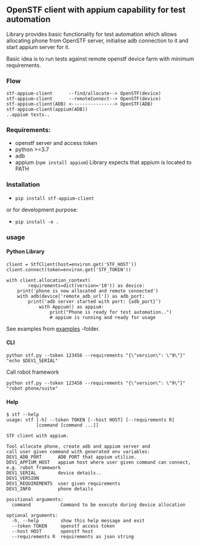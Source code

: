 ## OpenSTF client with appium capability for test automation

Library provides basic functionality for test automation which allows allocating
phone from OpenSTF server, initialise adb connection to it and 
start appium server for it.

Basic idea is to run tests against remote openstf device farm with minimum
requirements.


### Flow
```
stf-appium-client      --find/allocate--> OpenSTF(device)
stf-appium-client      --remoteConnect--> OpenSTF(device)
stf-appium-client(ADB) <----------------> OpenSTF(ADB)
stf-appium-client(appium(ADB))
..appium tests..
```


### Requirements:
* openstf server and access token 
* python >=3.7
* adb
* appium (`npm install appium`)
  Library expects that appium is located to PATH
  

### Installation

* `pip install stf-appium-client`
  
or for development purpose:

* `pip install -e .`

### usage

#### Python Library

```
client = StfClient(host=environ.get('STF_HOST'))
client.connect(token=environ.get('STF_TOKEN'))

with client.allocation_context(
        requirements=dict(version='10')) as device:
    print('phone is now allocated and remote connected')
    with adb(device['remote_adb_url']) as adb_port:
        print('adb server started with port: {adb_port}')
            with Appium() as appium:
                print("Phone is ready for test automation..")
                # appium is running and ready for usage
```

See examples from [examples](examples) -folder.

#### CLI

```shell script
python stf.py --token 123456 --requirements "{\"version\": \"9\"}" "echo $DEV1_SERIAL"
```

Call robot framework
```shell script
python stf.py --token 123456 --requirements "{\"version\": \"9\"}" "robot phone/suite" 
```

#### Help

```shell script
$ stf --help
usage: stf [-h] --token TOKEN [--host HOST] [--requirements R]
           [command [command ...]]

STF client with appium.

Tool allocate phone, create adb and appium server and 
call user given command with generated env variables:
DEV1_ADB_PORT      ADB PORT that appium utilize.
DEV1_APPIUM_HOST   appium host where user given command can connect, e.g. robot framework
DEV1_SERIAL        device details..
DEV1_VERSION
DEV1_REQUIREMENTS  user given requirements
DEV1_INFO          phone details

positional arguments:
  command           Command to be execute during device allocation

optional arguments:
  -h, --help        show this help message and exit
  --token TOKEN     openstf access token
  --host HOST       openstf host
  --requirements R  requirements as json string
```
